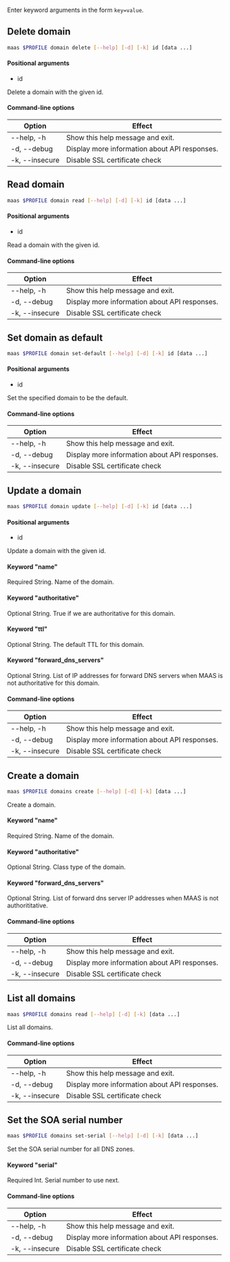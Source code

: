 Enter keyword arguments in the form `key=value`.

## Delete domain

```bash
maas $PROFILE domain delete [--help] [-d] [-k] id [data ...] 
```

#### Positional arguments
- id

Delete a domain with the given id.

#### Command-line options
| Option | Effect |
|-----|-----|
| --help, -h | Show this help message and exit. |
| -d, --debug | Display more information about API responses. |
| -k, --insecure | Disable SSL certificate check |

## Read domain

```bash
maas $PROFILE domain read [--help] [-d] [-k] id [data ...] 
```

#### Positional arguments
- id

Read a domain with the given id.

#### Command-line options
| Option | Effect |
|-----|-----|
| --help, -h | Show this help message and exit. |
| -d, --debug | Display more information about API responses. |
| -k, --insecure | Disable SSL certificate check |

## Set domain as default

```bash
maas $PROFILE domain set-default [--help] [-d] [-k] id [data ...] 
```

#### Positional arguments
- id

Set the specified domain to be the default.

#### Command-line options
| Option | Effect |
|-----|-----|
| --help, -h | Show this help message and exit. |
| -d, --debug | Display more information about API responses. |
| -k, --insecure | Disable SSL certificate check |

## Update a domain

```bash
maas $PROFILE domain update [--help] [-d] [-k] id [data ...] 
```

#### Positional arguments
- id


Update a domain with the given id.

#### Keyword "name"
Required String. Name of the domain.

#### Keyword "authoritative"
Optional String. True if we are authoritative for this domain.

#### Keyword "ttl"
Optional String. The default TTL for this domain.

#### Keyword "forward_dns_servers"
Optional String. List of IP addresses for forward DNS servers when MAAS is not authoritative for this domain.

#### Command-line options
| Option | Effect |
|-----|-----|
| --help, -h | Show this help message and exit. |
| -d, --debug | Display more information about API responses. |
| -k, --insecure | Disable SSL certificate check |

## Create a domain

```bash
maas $PROFILE domains create [--help] [-d] [-k] [data ...] 
```

Create a domain.

#### Keyword "name"
Required String. Name of the domain.

#### Keyword "authoritative"
Optional String. Class type of the domain.

#### Keyword "forward_dns_servers"
Optional String. List of forward dns server IP addresses when MAAS is not authorititative.

#### Command-line options
| Option | Effect |
|-----|-----|
| --help, -h | Show this help message and exit. |
| -d, --debug | Display more information about API responses. |
| -k, --insecure | Disable SSL certificate check |

## List all domains

```bash
maas $PROFILE domains read [--help] [-d] [-k] [data ...] 
```

List all domains. 

#### Command-line options
| Option | Effect |
|-----|-----|
| --help, -h | Show this help message and exit. |
| -d, --debug | Display more information about API responses. |
| -k, --insecure | Disable SSL certificate check |

## Set the SOA serial number

```bash
maas $PROFILE domains set-serial [--help] [-d] [-k] [data ...] 
```

Set the SOA serial number for all DNS zones.

#### Keyword "serial"
Required Int. Serial number to use next.

#### Command-line options
| Option | Effect |
|-----|-----|
| --help, -h | Show this help message and exit. |
| -d, --debug | Display more information about API responses. |
| -k, --insecure | Disable SSL certificate check |
